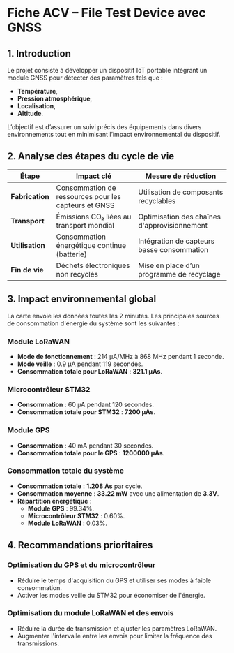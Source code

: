 # Fiche ACV – File Test Device avec GNSS
## 1. Introduction
Le projet consiste à développer un dispositif IoT portable intégrant un module GNSS pour détecter des paramètres tels que :  
- **Température**,  
- **Pression atmosphérique**,  
- **Localisation**,  
- **Altitude**.  

L’objectif est d’assurer un suivi précis des équipements dans divers environnements tout en minimisant l’impact environnemental du dispositif.

## 2. Analyse des étapes du cycle de vie

| **Étape**         | **Impact clé**                                 | **Mesure de réduction**                    |
|--------------------|-----------------------------------------------|--------------------------------------------|
| **Fabrication**    | Consommation de ressources pour les capteurs et GNSS | Utilisation de composants recyclables      |
| **Transport**      | Émissions CO₂ liées au transport mondial      | Optimisation des chaînes d'approvisionnement |
| **Utilisation**    | Consommation énergétique continue (batterie)  | Intégration de capteurs basse consommation |
| **Fin de vie**     | Déchets électroniques non recyclés            | Mise en place d’un programme de recyclage  |

## 3. Impact environnemental global

La carte envoie les données toutes les 2 minutes. Les principales sources de consommation d'énergie du système sont les suivantes :

### Module LoRaWAN
- **Mode de fonctionnement** : 214 μA/MHz à 868 MHz pendant 1 seconde.  
- **Mode veille** : 0.9 μA pendant 119 secondes.  
- **Consommation totale pour LoRaWAN** : **321.1 μAs**.

### Microcontrôleur STM32
- **Consommation** : 60 μA pendant 120 secondes.  
- **Consommation totale pour STM32** : **7200 μAs**.

### Module GPS
- **Consommation** : 40 mA pendant 30 secondes.  
- **Consommation totale pour le GPS** : **1200000 μAs**.

### Consommation totale du système
- **Consommation totale** : **1.208 As** par cycle.  
- **Consommation moyenne** : **33.22 mW** avec une alimentation de **3.3V**.  
- **Répartition énergétique** :  
  - **Module GPS** : 99.34%.  
  - **Microcontrôleur STM32** : 0.60%.  
  - **Module LoRaWAN** : 0.03%.

## 4. Recommandations prioritaires

### Optimisation du GPS et du microcontrôleur
- Réduire le temps d'acquisition du GPS et utiliser ses modes à faible consommation.  
- Activer les modes veille du STM32 pour économiser de l'énergie.

### Optimisation du module LoRaWAN et des envois
- Réduire la durée de transmission et ajuster les paramètres LoRaWAN.  
- Augmenter l'intervalle entre les envois pour limiter la fréquence des transmissions.
